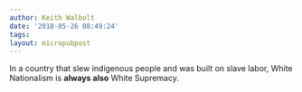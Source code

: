 ```yaml
---
author: Keith Walbolt
date: '2018-05-26 08:49:24'
tags:
layout: micropubpost
---
```


In a country that slew indigenous people and was built on slave labor, White Nationalism is **always also** White Supremacy. 